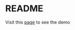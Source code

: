 # README
Visit this [page](https://ni1o1.github.io/UrbanAgglomerationAccessbility/build/) to see the demo

